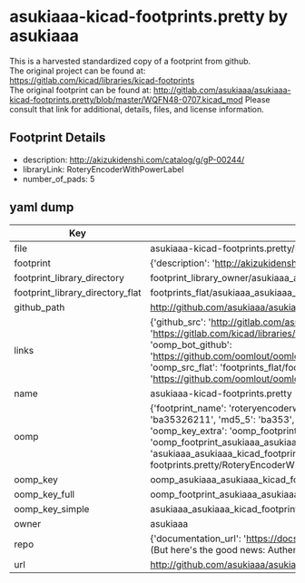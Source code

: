 # asukiaaa-kicad-footprints.pretty by asukiaaa  
This is a harvested standardized copy of a footprint from github.  
The original project can be found at:  
https://gitlab.com/kicad/libraries/kicad-footprints  
The original footprint can be found at:
http://gitlab.com/asukiaaa/asukiaaa-kicad-footprints.pretty/blob/master/WQFN48-0707.kicad_mod
Please consult that link for additional, details, files, and license information.  
## Footprint Details
* description: http://akizukidenshi.com/catalog/g/gP-00244/  
* libraryLink: RoteryEncoderWithPowerLabel  
* number_of_pads: 5  
## yaml dump  
| Key | Value |  
| --- | --- |  
| file | asukiaaa-kicad-footprints.pretty/RoteryEncoderWithPowerLabel.kicad_mod |  
| footprint | {'description': 'http://akizukidenshi.com/catalog/g/gP-00244/', 'libraryLink': 'RoteryEncoderWithPowerLabel', 'number_of_pads': 5} |  
| footprint_library_directory | footprint_library_owner/asukiaaa_asukiaaa-kicad-footprints.pretty |  
| footprint_library_directory_flat | footprints_flat/asukiaaa_asukiaaa_kicad_footprints_roteryencoderwithpowerlabel/working |  
| github_path | http://github.com/asukiaaa/asukiaaa-kicad-footprints.pretty/blob/master/RoteryEncoderWithPowerLabel.kicad_mod |  
| links | {'github_src': 'http://gitlab.com/asukiaaa/asukiaaa-kicad-footprints.pretty/blob/master/WQFN48-0707.kicad_mod', 'github_src_repo': 'https://gitlab.com/kicad/libraries/kicad-footprints', 'oomp_bot': 'footprints/asukiaaa_asukiaaa_kicad_footprints_roteryencoderwithpowerlabel/working', 'oomp_bot_github': 'https://github.com/oomlout/oomlout_oomp_footprint_bot/tree/main/footprints/asukiaaa_asukiaaa_kicad_footprints_roteryencoderwithpowerlabel/working', 'oomp_src_flat': 'footprints_flat/footprints_flat/asukiaaa_asukiaaa_kicad_footprints_roteryencoderwithpowerlabel/working', 'oomp_src_flat_github': 'https://github.com/oomlout/oomlout_oomp_footprint_src/tree/main/footprints_flat/asukiaaa_asukiaaa_kicad_footprints_roteryencoderwithpowerlabel/working'} |  
| name | asukiaaa-kicad-footprints.pretty |  
| oomp | {'footprint_name': 'roteryencoderwithpowerlabel', 'library_name': 'asukiaaa_kicad_footprints', 'md5': 'ba35326211325741d39194feba8573aa', 'md5_10': 'ba35326211', 'md5_5': 'ba353', 'md5_6': 'ba3532', 'oomp_key': 'oomp_asukiaaa_asukiaaa_kicad_footprints_roteryencoderwithpowerlabel', 'oomp_key_extra': 'oomp_footprint_asukiaaa_asukiaaa_kicad_footprints_roteryencoderwithpowerlabel', 'oomp_key_full': 'oomp_footprint_asukiaaa_asukiaaa_kicad_footprints_roteryencoderwithpowerlabel_ba3532', 'oomp_key_simple': 'asukiaaa_asukiaaa_kicad_footprints_roteryencoderwithpowerlabel', 'original_filename': 'asukiaaa-kicad-footprints.pretty/RoteryEncoderWithPowerLabel.kicad_mod', 'owner_name': 'asukiaaa'} |  
| oomp_key | oomp_asukiaaa_asukiaaa_kicad_footprints_roteryencoderwithpowerlabel |  
| oomp_key_full | oomp_footprint_asukiaaa_asukiaaa_kicad_footprints_roteryencoderwithpowerlabel |  
| oomp_key_simple | asukiaaa_asukiaaa_kicad_footprints_roteryencoderwithpowerlabel |  
| owner | asukiaaa |  
| repo | {'documentation_url': 'https://docs.github.com/rest/overview/resources-in-the-rest-api#rate-limiting', 'message': "API rate limit exceeded for 84.66.173.59. (But here's the good news: Authenticated requests get a higher rate limit. Check out the documentation for more details.)"} |  
| url | http://github.com/asukiaaa/asukiaaa-kicad-footprints.pretty |  

